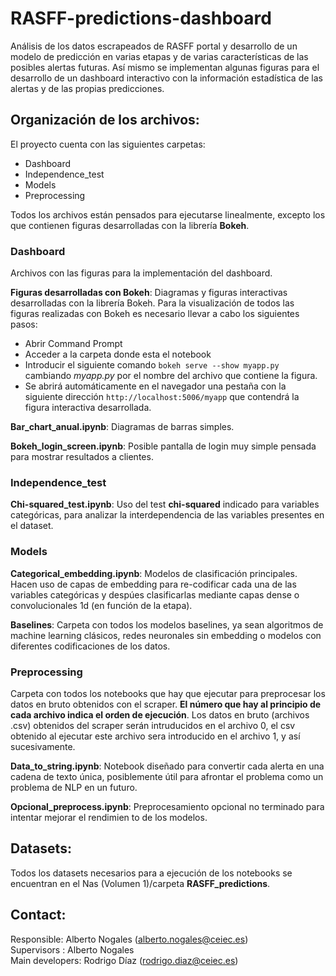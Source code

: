 # RASFF-predictions-dashboard
Análisis de los datos escrapeados de RASFF portal y desarrollo de un modelo de predicción en varias etapas y de varias características de las posibles alertas futuras. Así mismo se implementan algunas figuras para el desarrollo de un dashboard interactivo con la información estadística de las alertas y de las propias predicciones.

## Organización de los archivos:
El proyecto cuenta con las siguientes carpetas:
- Dashboard
- Independence_test
- Models
- Preprocessing

Todos los archivos están pensados para ejecutarse linealmente, excepto los que contienen figuras desarrolladas con la librería **Bokeh**.
### Dashboard
Archivos con las figuras para la implementación del dashboard.

**Figuras desarrolladas con Bokeh**: Diagramas y figuras interactivas desarrolladas con la librería Bokeh. Para la visualización de todos las figuras realizadas con Bokeh es necesario llevar a cabo los siguientes pasos:

- Abrir Command Prompt 
- Acceder a la carpeta donde esta el notebook
- Introducir el siguiente comando ```bokeh serve --show myapp.py``` cambiando *myapp.py* por el nombre del archivo que contiene la figura.
- Se abrirá automáticamente en el navegador una pestaña con la siguiente dirección ```http://localhost:5006/myapp``` que contendrá la figura interactiva desarrollada.

**Bar_chart_anual.ipynb**: Diagramas de barras simples.

**Bokeh_login_screen.ipynb**: Posible pantalla de login muy simple pensada para mostrar resultados a clientes.

### Independence_test
**Chi-squared_test.ipynb**: Uso del test **chi-squared** indicado para variables categóricas, para analizar la interdependencia de las variables presentes en el dataset.

### Models
**Categorical_embedding.ipynb**: Modelos de clasificación principales. Hacen uso de capas de embedding para re-codificar cada una de las variables categóricas y despúes clasificarlas mediante capas dense o convolucionales 1d (en función de la etapa).

**Baselines**: Carpeta con todos los modelos baselines, ya sean algoritmos de machine learning clásicos, redes neuronales sin embedding o modelos con diferentes codificaciones de los datos.

### Preprocessing
Carpeta con todos los notebooks que hay que ejecutar para preprocesar los datos en bruto obtenidos con el scraper. **El número que hay al principio de cada archivo indica el orden de ejecución**. Los datos en bruto (archivos .csv) obtenidos del scraper serán intruducidos en el archivo 0, el csv obtenido al ejecutar este archivo sera introducido en el archivo 1, y así sucesivamente.

**Data_to_string.ipynb**: Notebook diseñado para convertir cada alerta en una cadena de texto única, posiblemente útil para afrontar el problema como un problema de NLP en un futuro.

**Opcional_preprocess.ipynb**: Preprocesamiento opcional no terminado para intentar mejorar el rendimien to de los modelos.

## Datasets:
Todos los datasets necesarios para a ejecución de los notebooks se encuentran en el Nas (Volumen 1)/carpeta **RASFF_predictions**.

## Contact:
Responsible: Alberto Nogales (alberto.nogales@ceiec.es)\
Supervisors : Alberto Nogales\
Main developers: Rodrigo Díaz (rodrigo.diaz@ceiec.es)
